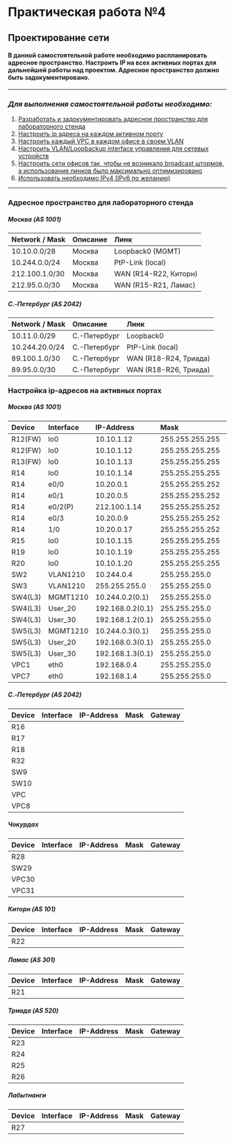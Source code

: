 # Практическая работа №4
## Проектирование сети
#### В данной самостоятельной работе необходимо распланировать адресное пространство. Настроить IP на всех активных портах для дальнейшей работы над проектом. Адресное пространство должно быть задокументировано.
------------
### *Для выполнения самостоятельной работы необходимо:*
1. [Разработать и задокументировать адресное пространство для лабораторного стенда](#адресное-пространство-для-лабораторного-стенда)
2. [Настроить ip адреса на каждом активном порту](#настройка-ip-адресов-на-активных-портах)
3. [Настроить каждый VPC в каждом офисе в своем VLAN](#создание-сети-и-настройка-основных-параметров-устройства)
4. [Настроить VLAN/Loopbackup interface управления для сетевых устройств](#создание-сети-и-настройка-основных-параметров-устройства)
5. [Настроить сети офисов так, чтобы не возникало broadcast штормов, а использование линков было максимально оптимизировано](#создание-сети-и-настройка-основных-параметров-устройства)
6. [Использовать необходимо IPv4 (IPv6 по желанию)](#создание-сети-и-настройка-основных-параметров-устройства)
------------

### Адресное пространство для лабораторного стенда
##### ***Москва (AS 1001)***
| Network / Mask | Описание | Линк |
| :------------ | :------------ | :------------ |
| 10.10.0.0/28 | Москва | Loopback0 (MGMT) |
| 10.244.0.0/24 | Москва | PtP-Link (local) |
| 212.100.1.0/30 | Москва | WAN (R14-R22, Киторн) |
| 212.95.0.0/30 | Москва | WAN (R15-R21, Ламас) |

##### ***C.-Петербург (AS 2042)***
| Network / Mask | Описание | Линк |
| :------------ | :------------ | :------------ |
| 10.11.0.0/29 | С.-Петербург | Loopback0 |
| 10.244.20.0/24 | С.-Петербург | PtP-Link (local) |
| 89.100.1.0/30 | С.-Петербург | WAN (R18-R24, Триада) |
| 89.95.0.0/30 | С.-Петербург | WAN (R18-R26, Триада) |

### Настройка ip-адресов на активных портах
##### ***Москва (AS 1001)***
| Device | Interface | IP-Address | Mask | Gateway |
| :------------ | :------------ | :------------ | :------------ | :------------ |
| R12(FW) | lo0 | 10.10.1.12  | 255.255.255.255 | - |
| R12(FW) | lo0 | 10.10.1.12  | 255.255.255.255 | - |
| R13(FW) | lo0 | 10.10.1.13 | 255.255.255.255 | - |
| R14 | lo0 | 10.10.1.14 | 255.255.255.255 | - |
| R14 | e0/0 | 10.20.0.1 | 255.255.255.252 | 10.20.0.2 |
| R14 | e0/1 | 10.20.0.5 | 255.255.255.252 | 10.20.0.6 |
| R14 | e0/2(P) | 212.100.1.14 | 255.255.255.252 | 212.100.1.13|
| R14 | e0/3 | 10.20.0.9 | 255.255.255.252 | 10.20.0.10 |
| R14 | 1/0 | 10.20.0.17 | 255.255.255.252 | 10.20.0.18 |
| R15 | lo0 | 10.10.1.15 | 255.255.255.255 | - |
| R19 | lo0 | 10.10.1.19 | 255.255.255.255 | - |
| R20 | lo0 | 10.10.1.20 | 255.255.255.255 | - |
| SW2 | VLAN1210 | 10.244.0.4 | 255.255.255.0 | 10.244.0.1 |
| SW3 | VLAN1210 | 255.255.255.0 | 255.255.255.0 | 10.244.0.1 |
| SW4(L3) | MGMT1210 | 10.244.0.2(0.1) | 255.255.255.0 | - |
| SW4(L3) | User_20 | 192.168.0.2(0.1) | 255.255.255.0 | - |
| SW4(L3) | User_30 | 192.168.1.2(0.1) | 255.255.255.0 | - |
| SW5(L3) | MGMT1210 | 10.244.0.3(0.1) | 255.255.255.0 | - |
| SW5(L3) | User_20 | 192.168.0.3(0.1) | 255.255.255.0 | - |
| SW5(L3) | User_30 | 192.168.1.3(0.1) | 255.255.255.0 | - |
| VPC1 | eth0 | 192.168.0.4 | 255.255.255.0 | 192.168.0.1 |
| VPC7 | eth0 | 192.168.1.4 | 255.255.255.0 | 192.168.1.1 |

##### ***C.-Петербург (AS 2042)***
| Device | Interface | IP-Address | Mask | Gateway |
| :------------ | :------------ | :------------ | :------------ | :------------ |
| R16 |   |   |   |   |
| R17 |   |   |   |   |
| R18 |   |   |   |   |
| R32 |   |   |   |   |
| SW9 |   |   |   |   |
| SW10 |   |   |   |   |
| VPC |   |   |   |   |
| VPC8 |   |   |   |   |

##### ***Чокурдах***
| Device | Interface | IP-Address | Mask | Gateway |
| :------------ | :------------ | :------------ | :------------ | :------------ |
| R28 |   |   |   |   |
| SW29 |   |   |   |   |
| VPC30 |   |   |   |   |
| VPC31 |   |   |   |   |

##### ***Киторн (AS 101)***
| Device | Interface | IP-Address | Mask | Gateway |
| :------------ | :------------ | :------------ | :------------ | :------------ |
| R22 |   |   |   |   |

##### ***Ламас (AS 301)***
| Device | Interface | IP-Address | Mask | Gateway |
| :------------ | :------------ | :------------ | :------------ | :------------ |
| R21 |   |   |   |   |

##### ***Триада (AS 520)***
| Device | Interface | IP-Address | Mask | Gateway |
| :------------ | :------------ | :------------ | :------------ | :------------ |
| R23 |   |   |   |   |
| R24 |   |   |   |   |
| R25 |   |   |   |   |
| R26 |   |   |   |   |

##### ***Лабытнанги***
| Device | Interface | IP-Address | Mask | Gateway |
| :------------ | :------------ | :------------ | :------------ | :------------ |
| R27 |   |   |   |   |
